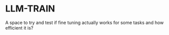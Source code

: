 # LLM-TRAIN
A space to try and test if fine tuning actually works for some tasks and how efficient it is?
